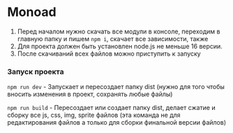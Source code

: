<h1>Monoad</h1>

<ol>
<li>Перед началом нужно скачать все модули в консоле, переходим в главную папку и пишем <code>npm i</code>, скачает все зависимости, также</li>  
<li>Для проекта должен быть установлен node.js не меньше 16 версии.</li>  
<li>После скачиваний всех файлов можно приступить к запуску</li>   
</ol>
<h3>Запуск проекта</h3>
<p>
<code>npm run dev</code> - Запускает и пересоздает папку dist (нужно для того чтобы вносить изменения в проект, сохранять любые файлы)
</p>
<p>
<code>npm run build</code> - Пересоздает или создает папку dist, делает сжатие и сборку все js, css, img, sprite файлов (эта команда не для редактирования файлов а только для сборки финальной версии файлов)
</p>
